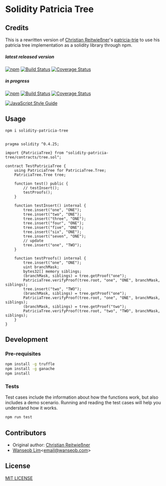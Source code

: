 # Solidity Patricia Tree

## Credits 

This is a rewritten version of [Christian Reitwießner](https://github.com/chriseth)'s [patricia-trie](https://github.com/chriseth/patricia-trie) to use his patricia tree implementation as a solidity library through npm.


##### latest released version
[![npm](https://img.shields.io/npm/v/solidity-patricia-tree/latest.svg)](https://www.npmjs.com/package/solidity-patricia-tree)
[![Build Status](https://travis-ci.org/commitground/solidity-patricia-tree.svg?branch=master)](https://travis-ci.org/commitground/solidity-patricia-tree)
[![Coverage Status](https://coveralls.io/repos/github/commitground/solidity-patricia-tree/badge.svg?branch=master)](https://coveralls.io/github/commitground/solidity-patricia-tree?branch=develop)

##### in progress
[![npm](https://img.shields.io/npm/v/solidity-patricia-tree/next.svg)](https://www.npmjs.com/package/solidity-patricia-tree)
[![Build Status](https://travis-ci.org/commitground/solidity-patricia-tree.svg?branch=develop)](https://travis-ci.org/commitground/solidity-patricia-tree)
[![Coverage Status](https://coveralls.io/repos/github/commitground/solidity-patricia-tree/badge.svg?branch=develop)](https://coveralls.io/github/commitground/solidity-patricia-tree?branch=develop)

[![JavaScript Style Guide](https://cdn.rawgit.com/standard/standard/master/badge.svg)](https://github.com/standard/standard)



## Usage

```bash
npm i solidity-patricia-tree
```

```solidity

pragma solidity ^0.4.25;

import {PatriciaTree} from "solidity-patricia-tree/contracts/tree.sol"; 

contract TestPatriciaTree {
    using PatriciaTree for PatriciaTree.Tree;
    PatriciaTree.Tree tree;

    function test() public {
        // testInsert();
        testProofs();
    }

    function testInsert() internal {
        tree.insert("one", "ONE");
        tree.insert("two", "ONE");
        tree.insert("three", "ONE");
        tree.insert("four", "ONE");
        tree.insert("five", "ONE");
        tree.insert("six", "ONE");
        tree.insert("seven", "ONE");
        // update
        tree.insert("one", "TWO");
    }

    function testProofs() internal {
        tree.insert("one", "ONE");
        uint branchMask;
        bytes32[] memory siblings;
        (branchMask, siblings) = tree.getProof("one");
        PatriciaTree.verifyProof(tree.root, "one", "ONE", branchMask, siblings);
        tree.insert("two", "TWO");
        (branchMask, siblings) = tree.getProof("one");
        PatriciaTree.verifyProof(tree.root, "one", "ONE", branchMask, siblings);
        (branchMask, siblings) = tree.getProof("two");
        PatriciaTree.verifyProof(tree.root, "two", "TWO", branchMask, siblings);
    }
}
```


## Development 

### Pre-requisites

```bash
npm install -g truffle
npm install -g ganache
npm install
```

### Tests

Test cases include the information about how the functions work, but also includes a demo scenario.
Running and reading the test cases will help you understand how it works.

```bash
npm run test
```


## Contributors
- Original author: [Christian Reitwießner](https://github.com/chriseth)
- [Wanseob Lim](https://github.com/james-lim)<[email@wanseob.com](mailto:email@wanseob.com)>

## License

[MIT LICENSE](./LICENSE)
